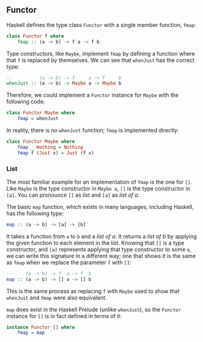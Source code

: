 ## Functor

Haskell defines the type class `Functor` with a single member function, `fmap`:

```haskell
class Functor f where
    fmap :: (a -> b) -> f a -> f b
```

Type constructors, like `Maybe`, implement `fmap` by defining a function where
that `f` is replaced by themselves. We can see that `whenJust` has the correct
type:

```haskell
--          (a -> b) -> f     a -> f     b
whenJust :: (a -> b) -> Maybe a -> Maybe b
```

Therefore, we could implement a `Functor` instance for `Maybe` with the
following code:

```haskell
class Functor Maybe where
    fmap = whenJust
```

In reality, there is no `whenJust` function; `fmap` is implemented directly:

```haskell
class Functor Maybe where
    fmap _ Nothing = Nothing
    fmap f (Just x) = Just (f x)
```

### List

The most familiar example for an implementation of `fmap` is the one for `[]`.
Like `Maybe` is the type constructor in `Maybe a`, `[]` is the type constructor
in `[a]`. You can pronounce `[]` as *list* and `[a]` as *list of a*.

The basic `map` function, which exists in many languages, including Haskell, has
the following type:

```haskell
map :: (a -> b) -> [a] -> [b]
```

It takes a function from `a` to `b` and a *list of a*. It returns a *list of b*
by applying the given function to each element in the list. Knowing that `[]` is
a type constructor, and `[a]` represents applying that type constructor to some
`a`, we can write this signature in a different way; one that shows it is the
same as `fmap` when we replace the parameter `f` with `[]`:

```haskell
--     (a -> b) -> f  a -> f  b
map :: (a -> b) -> [] a -> [] b
```

This is the same process as replacing `f` with `Maybe` used to show that
`whenJust` and `fmap` were also equivalent.

`map` does exist in the Haskell Prelude (unlike `whenJust`), so the `Functor`
instance for `[]` is in fact defined in terms of it:

```haskell
instance Functor [] where
    fmap = map
```
